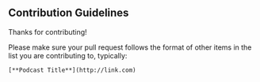 ## Contribution Guidelines

Thanks for contributing!

Please make sure your pull request follows the format of other items in the list you are contributing to, typically:

`[**Podcast Title**](http://link.com)`
